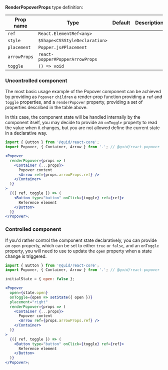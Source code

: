 **RenderPopoverProps** type definition:

| Prop name    | Type                            | Default | Description |
| ------------ | ------------------------------- | ------- | ----------- |
| `ref`        | `React.ElementRef<any>`         |         |             |
| `style`      | `$Shape<CSSStyleDeclaration>`   |         |             |
| `placement`  | `Popper.js#Placement`           |         |             |
| `arrowProps` | `react-popper#PopperArrowProps` |         |             |
| `toggle`     | `() => void`                    |         |             |

### Uncontrolled component

The most basic usage example of the Popover component can be achieved by
providing as `Popover` `children` a render-prop function providing a
`ref` and `toggle` properties, and a `renderPopover` property, providing
a set of properties described in the table above.

In this case, the component state will be handled internally by the
component itself, you may decide to provide an `onToggle` property to
read the value when it changes, but you are not allowed define the current
state in a declarative way.

```jsx
import { Button } from '@quid/react-core';
import Popover, { Container, Arrow } from '.'; // @quid/react-popover

<Popover
  renderPopover={props => (
    <Container {...props}>
      Popover content
      <Arrow ref={props.arrowProps.ref} />
    </Container>
  )}
>
  {({ ref, toggle }) => (
    <Button type="button" onClick={toggle} ref={ref}>
      Reference element
    </Button>
  )}
</Popover>;
```

### Controlled component

If you'd rather control the component state declaratively, you can provide
an `open` property, which can be set to either `true` or `false`, and an
`onToggle` property, you will need to use to update the `open` property when
a state change is triggered.

```jsx
import { Button } from '@quid/react-core';
import Popover, { Container, Arrow } from '.'; // @quid/react-popover

initialState = { open: false };

<Popover
  open={state.open}
  onToggle={open => setState({ open })}
  placement="right"
  renderPopover={props => (
    <Container {...props}>
      Popover content
      <Arrow ref={props.arrowProps.ref} />
    </Container>
  )}
>
  {({ ref, toggle }) => (
    <Button type="button" onClick={toggle} ref={ref}>
      Reference element
    </Button>
  )}
</Popover>;
```
